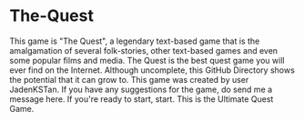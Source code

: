 # The-Quest
This game is "The Quest", a legendary text-based game that is the amalgamation of several folk-stories, other text-based games and even some popular films and media. 
The Quest is the best quest game you will ever find on the Internet. Although uncomplete, this GitHub Directory shows the potential that it can grow to.
This game was created by user JadenKSTan.
If you have any suggestions for the game, do send me a message here.
If you're ready to start, start. This is the Ultimate Quest Game.

